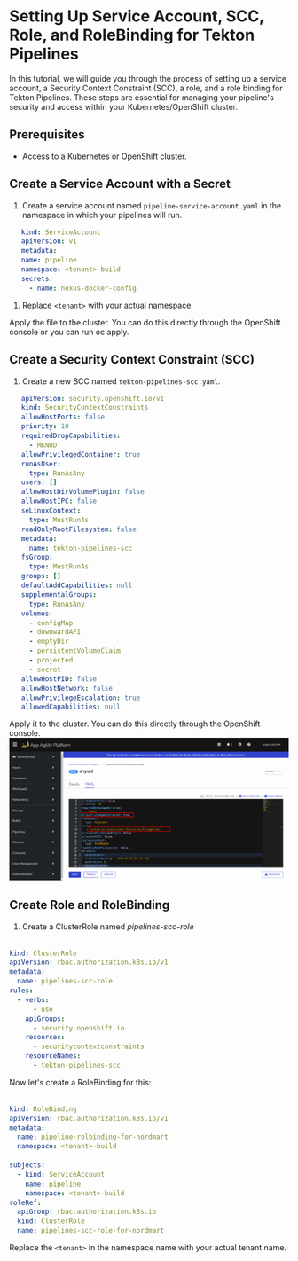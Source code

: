 # Setting Up Service Account, SCC, Role, and RoleBinding for Tekton Pipelines

In this tutorial, we will guide you through the process of setting up a service account, a Security Context Constraint (SCC), a role, and a role binding for Tekton Pipelines. These steps are essential for managing your pipeline's security and access within your Kubernetes/OpenShift cluster.

## Prerequisites

- Access to a Kubernetes or OpenShift cluster.

## Create a Service Account with a Secret

1. Create a service account named `pipeline-service-account.yaml` in the namespace in which your pipelines will run.

```yaml
   kind: ServiceAccount
   apiVersion: v1
   metadata:
   name: pipeline
   namespace: <tenant>-build
   secrets:
     - name: nexus-docker-config
```

1. Replace `<tenant>` with your actual namespace.

Apply the file to the cluster. You can do this directly through the OpenShift console or you can run oc apply.

## Create a Security Context Constraint (SCC)

1. Create a new SCC named `tekton-pipelines-scc.yaml`.

```yaml
   apiVersion: security.openshift.io/v1
   kind: SecurityContextConstraints
   allowHostPorts: false
   priority: 10
   requiredDropCapabilities:
     - MKNOD
   allowPrivilegedContainer: true
   runAsUser:
     type: RunAsAny
   users: []
   allowHostDirVolumePlugin: false
   allowHostIPC: false
   seLinuxContext:
     type: MustRunAs
   readOnlyRootFilesystem: false
   metadata:
     name: tekton-pipelines-scc
   fsGroup:
     type: MustRunAs
   groups: []
   defaultAddCapabilities: null
   supplementalGroups:
     type: RunAsAny
   volumes:
     - configMap
     - downwardAPI
     - emptyDir
     - persistentVolumeClaim
     - projected
     - secret
   allowHostPID: false
   allowHostNetwork: false
   allowPrivilegeEscalation: true
   allowedCapabilities: null
```

Apply it to the cluster. You can do this directly through the OpenShift console.
![SCC](images/allowpriv.png) 

## Create Role and RoleBinding

1. Create a ClusterRole named *pipelines-scc-role*

```yaml

kind: ClusterRole
apiVersion: rbac.authorization.k8s.io/v1
metadata:
  name: pipelines-scc-role
rules:
  - verbs:
      - use
    apiGroups:
      - security.openshift.io
    resources:
      - securitycontextconstraints
    resourceNames:
      - tekton-pipelines-scc

```

Now let's create a RoleBinding for this:

```yaml

kind: RoleBinding
apiVersion: rbac.authorization.k8s.io/v1
metadata:
  name: pipeline-rolbinding-for-nordmart
  namespace: <tenant>-build

subjects:
  - kind: ServiceAccount
    name: pipeline
    namespace: <tenant>-build
roleRef:
  apiGroup: rbac.authorization.k8s.io
  kind: ClusterRole
  name: pipelines-scc-role-for-nordmart

```

Replace the `<tenant>` in the namespace name with your actual tenant name.
